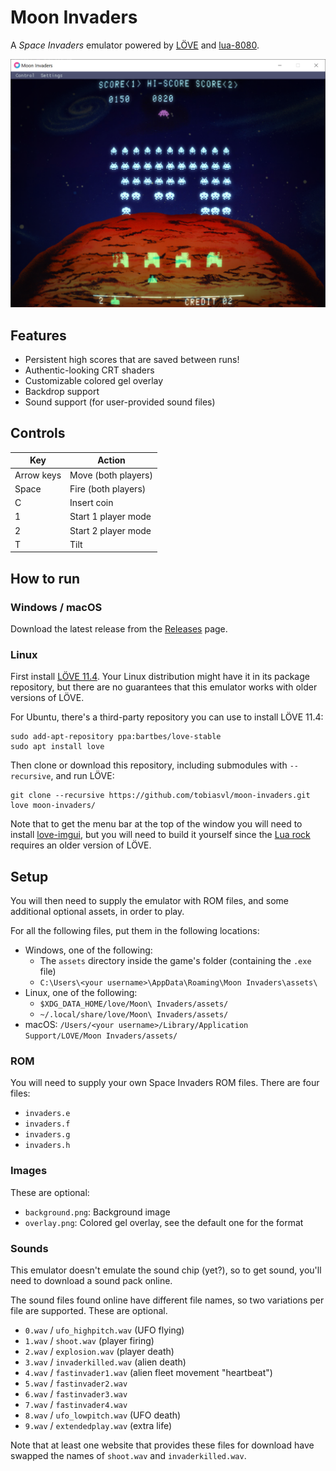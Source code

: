 Moon Invaders
=============

A _Space Invaders_ emulator powered by [LÖVE](https://love2d.org) and [lua-8080](https://github.com/tobiasvl/lua-8080).

![Moon Invaders](screenshot.png)

## Features

* Persistent high scores that are saved between runs!
* Authentic-looking CRT shaders
* Customizable colored gel overlay
* Backdrop support
* Sound support (for user-provided sound files)

## Controls

| Key        | Action              |
|------------|---------------------|
| Arrow keys | Move (both players) |
| Space      | Fire (both players) |
| C          | Insert coin         |
| 1          | Start 1 player mode |
| 2          | Start 2 player mode |
| T          | Tilt                |

## How to run

### Windows / macOS

Download the latest release from the [Releases](https://github.com/tobiasvl/moon-invaders/releases) page.

### Linux

First install [LÖVE 11.4](https://love2d.org). Your Linux distribution might have it in its package repository, but there are no guarantees that this emulator works with older versions of LÖVE.

For Ubuntu, there's a third-party repository you can use to install LÖVE 11.4:

```
sudo add-apt-repository ppa:bartbes/love-stable
sudo apt install love
```

Then clone or download this repository, including submodules with `--recursive`, and run LÖVE:

```
git clone --recursive https://github.com/tobiasvl/moon-invaders.git
love moon-invaders/
```

Note that to get the menu bar at the top of the window you will need to install [love-imgui](https://github.com/MikuAuahDark/love-imgui), but you will need to build it yourself since the [Lua rock](https://luarocks.org/modules/slages/love-imgui) requires an older version of LÖVE.

## Setup

You will then need to supply the emulator with ROM files, and some additional optional assets, in order to play.

For all the following files, put them in the following locations:

* Windows, one of the following:
  * The `assets` directory inside the game's folder (containing the `.exe` file)
  * `C:\Users\<your username>\AppData\Roaming\Moon Invaders\assets\`
* Linux, one of the following:
  * `$XDG_DATA_HOME/love/Moon\ Invaders/assets/`
  * `~/.local/share/love/Moon\ Invaders/assets/`
* macOS: `/Users/<your username>/Library/Application Support/LOVE/Moon Invaders/assets/`

### ROM

You will need to supply your own Space Invaders ROM files. There are four files:

* `invaders.e`
* `invaders.f`
* `invaders.g`
* `invaders.h`

### Images

These are optional:

* `background.png`: Background image
* `overlay.png`: Colored gel overlay, see the default one for the format

### Sounds

This emulator doesn't emulate the sound chip (yet?), so to get sound, you'll need to download a sound pack online.

The sound files found online have different file names, so two variations per file are supported. These are optional.

* `0.wav` / `ufo_highpitch.wav` (UFO flying)
* `1.wav` / `shoot.wav` (player firing)
* `2.wav` / `explosion.wav` (player death)
* `3.wav` / `invaderkilled.wav` (alien death)
* `4.wav` / `fastinvader1.wav` (alien fleet movement "heartbeat")
* `5.wav` / `fastinvader2.wav`
* `6.wav` / `fastinvader3.wav`
* `7.wav` / `fastinvader4.wav`
* `8.wav` / `ufo_lowpitch.wav` (UFO death)
* `9.wav` / `extendedplay.wav` (extra life)

Note that at least one website that provides these files for download have swapped the names of `shoot.wav` and `invaderkilled.wav`.
